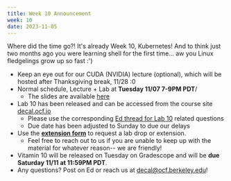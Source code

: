 ```yaml
---
title: Week 10 Announcement
week: 10
date: 2023-11-05
---
```


Where did the time go?! It's already Week 10, Kubernetes! And to think just two months ago you were learning shell for the first time... aw you Linux fledgelings grow up so fast :')

- Keep an eye out for our CUDA (NVIDIA) lecture (optional), which will be hosted after Thanksgiving break, 11/28 :0
- Normal schedule, Lecture + Lab at **Tuesday 11/07 7-9PM PDT**/
	- The slides are available [here](https://docs.google.com/presentation/d/1AdjcJ_cNZM233KCMxbypWmhDETzWsTgD016A1McoRII/edit?usp=sharing)
- Lab 10 has been released and can be accessed from the course site [decal.ocf.io](https://decal.ocf.berkeley.edu)
	- Please use the corresponding [Ed thread for Lab 10](https://edstem.org/us/courses/42500/discussion/3813473) related questions
	- Due date has been adjusted to Sunday to due our delays
- Use the **[extension form](https://forms.gle/RUNh1XrPhfkNCKqC8)** to request a lab drop or extension.
	- Feel free to reach out to us if you are unable to keep up with the material for whatever reason-- we are friendly!
- Vitamin 10 will be released on Tuesday on Gradescope and will be **due Saturday 11/11 at 11:59PM PDT**.
- Any questions? Post on Ed or reach us at [decal@ocf.berkeley.edu](mailto:decal@ocf.berkeley.edu)!
